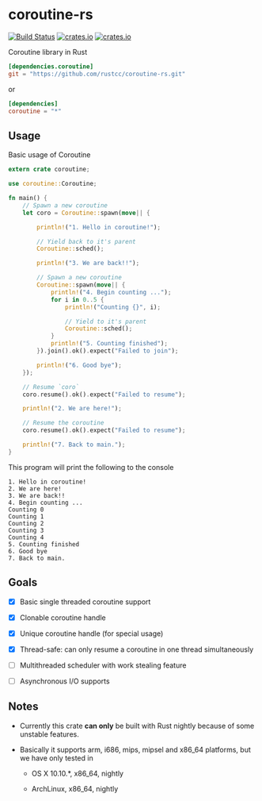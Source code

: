 # coroutine-rs

[![Build Status](https://img.shields.io/travis/rustcc/coroutine-rs.svg)](https://travis-ci.org/rustcc/coroutine-rs) [![crates.io](https://img.shields.io/crates/v/coroutine.svg)](https://crates.io/crates/coroutine) [![crates.io](https://img.shields.io/crates/l/coroutine.svg)](https://crates.io/crates/coroutine)

Coroutine library in Rust

```toml
[dependencies.coroutine]
git = "https://github.com/rustcc/coroutine-rs.git"
```

or

```toml
[dependencies]
coroutine = "*"
```

## Usage

Basic usage of Coroutine

```rust
extern crate coroutine;

use coroutine::Coroutine;

fn main() {
    // Spawn a new coroutine
    let coro = Coroutine::spawn(move|| {

        println!("1. Hello in coroutine!");

        // Yield back to it's parent
        Coroutine::sched();

        println!("3. We are back!!");

        // Spawn a new coroutine
        Coroutine::spawn(move|| {
            println!("4. Begin counting ...");
            for i in 0..5 {
                println!("Counting {}", i);

                // Yield to it's parent
                Coroutine::sched();
            }
            println!("5. Counting finished");
        }).join().ok().expect("Failed to join");

        println!("6. Good bye");
    });

    // Resume `coro`
    coro.resume().ok().expect("Failed to resume");

    println!("2. We are here!");

    // Resume the coroutine
    coro.resume().ok().expect("Failed to resume");

    println!("7. Back to main.");
}
```

This program will print the following to the console

```
1. Hello in coroutine!
2. We are here!
3. We are back!!
4. Begin counting ...
Counting 0
Counting 1
Counting 2
Counting 3
Counting 4
5. Counting finished
6. Good bye
7. Back to main.
```

## Goals

- [x] Basic single threaded coroutine support

- [x] Clonable coroutine handle

- [x] Unique coroutine handle (for special usage)

- [x] Thread-safe: can only resume a coroutine in one thread simultaneously

- [ ] Multithreaded scheduler with work stealing feature

- [ ] Asynchronous I/O supports

## Notes

* Currently this crate **can only** be built with Rust nightly because of some unstable features.

* Basically it supports arm, i686, mips, mipsel and x86_64 platforms, but we have only tested in

    - OS X 10.10.*, x86_64, nightly

    - ArchLinux, x86_64, nightly
